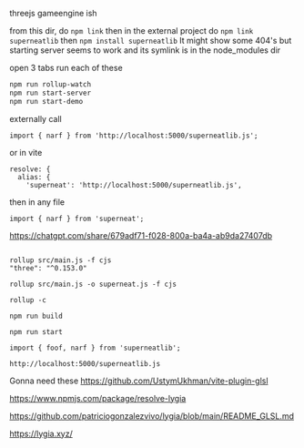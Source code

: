 
threejs gameengine ish


from this dir, do `npm link`
then in the external project do `npm link superneatlib`
then `npm install superneatlib`
It might show some 404's but starting server seems to work and its symlink is in the node_modules dir


open 3 tabs
run each of these

```bash
npm run rollup-watch
npm run start-server
npm run start-demo
```

externally call
```
import { narf } from 'http://localhost:5000/superneatlib.js';
```

or in vite
```
resolve: {
  alias: {
    'superneat': 'http://localhost:5000/superneatlib.js',
```

then in any file
```
import { narf } from 'superneat';
```

https://chatgpt.com/share/679adf71-f028-800a-ba4a-ab9da27407db
```

rollup src/main.js -f cjs
"three": "^0.153.0"

rollup src/main.js -o superneat.js -f cjs

rollup -c

npm run build

npm run start

import { foof, narf } from 'superneatlib';

http://localhost:5000/superneatlib.js
```


Gonna need these
https://github.com/UstymUkhman/vite-plugin-glsl

https://www.npmjs.com/package/resolve-lygia

https://github.com/patriciogonzalezvivo/lygia/blob/main/README_GLSL.md

https://lygia.xyz/
